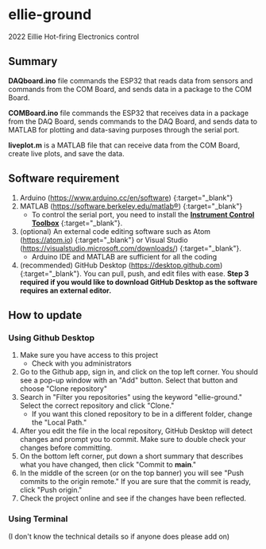 # ellie-ground
2022 Eillie Hot-firing Electronics control

## Summary
**DAQboard.ino** file commands the ESP32 that reads data from sensors and commands from the COM Board, and sends data in a package to the COM Board.

**COMBoard.ino** file commands the ESP32 that receives data in a package from the DAQ  Board, sends commands to the DAQ Board, and sends data to MATLAB for plotting and data-saving purposes through the serial port.

**liveplot.m** is a MATLAB file that can receive data from the COM Board, create live plots, and save the data.

## Software requirement
1. Arduino (https://www.arduino.cc/en/software) {:target="_blank"}
2. MATLAB (https://software.berkeley.edu/matlab®) {:target="_blank"}
    - To control the serial port, you need to install the [**Instrument Control Toolbox**](https://www.mathworks.com/products/instrument.html) {:target="_blank"}.
3. (optional) An external code editing software such as Atom (https://atom.io) {:target="_blank"} or Visual Studio (https://visualstudio.microsoft.com/downloads/) {:target="_blank"}.
    - Arduino IDE and MATLAB are sufficient for all the coding
4. (recommended) GitHub Desktop (https://desktop.github.com) {:target="_blank"}. You can pull, push, and edit files with ease. **Step 3 required if you would like to download GitHub Desktop as the software requires an external editor.**

## How to update
### Using Github Desktop
1. Make sure you have access to this project
    - Check with you administrators
2. Go to the Github app, sign in, and click on the top left corner. You should see a pop-up window with an "Add" button. Select that button and choose "Clone repository"
3. Search in "Filter you repositories" using the keyword "ellie-ground." Select the correct repository and click "Clone."
    - If you want this cloned repository to be in a different folder, change the "Local Path."
4. After you edit the file in the local repository, GitHub Desktop will detect changes and prompt you to commit. Make sure to double check your changes before committing.
5. On the bottom left corner, put down a short summary that describes what you have changed, then click "Commit to **main**."
6. In the middle of the screen (or on the top banner) you will see "Push commits to the origin remote." If you are sure that the commit is ready, click "Push origin."
6. Check the project online and see if the changes have been reflected.

### Using Terminal
(I don't know the technical details so if anyone does please add on)
